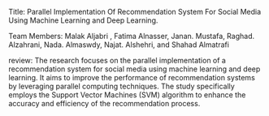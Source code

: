 Title: 
Parallel Implementation Of Recommendation System
For Social Media Using Machine Learning and
Deep Learning.

Team Members: 
Malak Aljabri , Fatima Alnasser, Janan. Mustafa, Raghad. Alzahrani, Nada. Almaswdy, Najat. Alshehri, and Shahad Almatrafi

review: 
The research focuses on the parallel implementation of a recommendation system for social media using machine learning and deep learning. It aims to improve the performance of recommendation systems by leveraging parallel computing techniques. The study specifically employs the Support Vector Machines (SVM) algorithm to enhance the accuracy and efficiency of the recommendation process.
